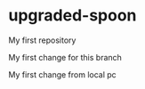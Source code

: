 # upgraded-spoon
My first repository

My first change for this branch

My first change from local pc
